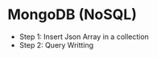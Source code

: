 <h1>MongoDB (NoSQL)</h1>

<ul>
    <li>Step 1: Insert Json Array in a collection</li>
    <li>Step 2: Query Writting</li>
</ul>